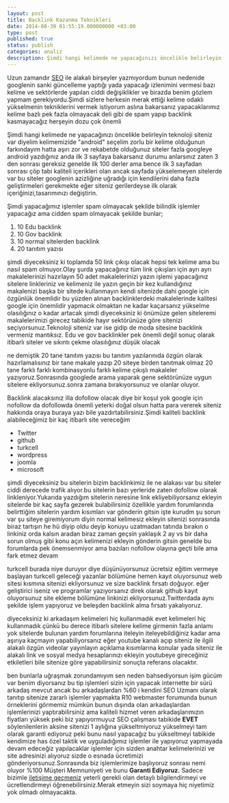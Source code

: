 ```yaml
---
layout: post
title: Backlink Kazanma Teknikleri
date: 2014-08-30 01:55:19.000000000 +03:00
type: post
published: true
status: publish
categories: analiz
description: Şimdi hangi kelimede ne yapacağınızı öncelikle belirleyin teknoloji siteniz var diyelim kelimemizide "android" seçelim zorlu bir kelime
---
```

Uzun zamandır [SEO](https://mertcangokgoz.com/) ile alakalı birşeyler yazmıyordum bunun nedenide googlenin sanki güncelleme yaptığı yada yapacağı izlenimini vermesi bazı kelime ve sektörlerde yapılan ciddi değişiklikler ve birazda benim gözlem yapmam gerekiyordu.Şimdi sizlere herkesin merak ettiği kelime odaklı yükselmenin tekniklerini vermek istiyorum aslına bakarsanız yapacaklarımız kelime bazlı pek fazla olmayacak deli gibi de spam yapıp backlink kasmayacağız herşeyin dozu çok önemli

Şimdi hangi kelimede ne yapacağınızı öncelikle belirleyin teknoloji siteniz var diyelim kelimemizide "android" seçelim zorlu bir kelime olduğunun farkındayım hatta aşırı zor ve rekabetde olduğunuz siteler fazla googleye android yazdığınız anda ilk 3 sayfaya bakarsanız durumu anlarsınız zaten 3 den sonrası gereksiz genelde ilk 100 derler ama bence ilk 3 sayfadan sonrası çöp tabi kaliteli içerikleri olan ancak sayfada yükselemeyen sitelerde var bu siteler googlenin azizliğine uğradığı için kendilerini daha fazla geliştirmeleri gerekmekte eğer siteniz gerilerdeyse ilk olarak içeriğinizi,tasarımınızı değiştirin.

Şimdi yapacağımız işlemler spam olmayacak şekilde bilindik işlemler yapacağız ama cidden spam olmayacak şekilde bunlar;

1. 10 Edu backlink
2. 10 Gov backlink
3. 10 normal sitelerden backlink
4. 20 tanıtım yazısı

şimdi diyeceksiniz ki toplamda 50 link çıkışı olacak hepsi tek kelime ama bu nasıl spam olmuyor.Olay şurda yapacağınız tüm link çıkışları için ayrı ayrı makalelerinizi hazırlayın 50 adet makalelerinizi yazın işlemi yapacağınız sitelere linkleriniz ve kelimeniz ile yazın geçin bir kez kullandığınız makalenizi başka bir sitede kullanmayın kendi sitenizde dahi google için özgünlük önemlidir bu yüzden alınan backlinklerdeki makalelerinde kalitesi google için önemlidir yapmacık olmaktan ne kadar kaçarsanız yükselme olasılığınız o kadar artacak şimdi diyeceksiniz ki önümüze gelen siteleremi makalelerimizi girecez tabikide hayır sektörünüze göre sitenizi seçiyorsunuz.Teknoloji siteniz var ise gidip de moda sitesine backlink vermeniz mantıksız. Edu ve gov backlinkler pek önemli değil sonuç olarak itibarlı siteler ve sıkıntı çekme olasılığınız düşük olacak

ne demiştik 20 tane tanıtım yazısı bu tanıtım yazılarınıda özgün olarak hazırlamalısınız bir tane makale yazıp 20 siteye birden tanıtmak olmaz 20 tane farklı farklı kombinasyonlu farklı kelime çıkışlı makaleler yazıyoruz.Sonrasında googlede arama yaparak gene sektörünüze uygun sitelere ekliyorsunuz.sonra zamana bırakıyorsunuz ve olanlar oluyor.

Backlink alacaksınız illa dofollow olacak diye bir koşul yok google için nofollow da dofollowda önemli yeterki doğal olsun hatta para vererek siteniz hakkında oraya buraya yazı bile yazdırtabilirsiniz.Şimdi kaliteli backlink alabileceğimiz bir kaç itibarlı site vereceğim

- Twitter
- github
- turkcell
- wordpress
- joomla
- microsoft

şimdi diyeceksiniz bu sitelerin bizim backlinkimiz ile ne alakası var bu siteler ciddi derecede trafik alıyor.bu sitelerin bazı yerleride zaten dofollow olarak linkleniyor.Yukarıda yazdığım sitelerin neresine link ekliyebiliyorsanız ekleyin sitelerde bir kaç sayfa gezerek bulabilirsiniz özellikle yardım forumlarında belirttiğim sitelerin yardım kısımları var gönderin gitsin işte kurudm şu sorun var şu siteye giremiyorum diyin normal kelimesiz ekleyin sitenizi sonrasında biraz tartışın he hü diyip oldu deyip konuyu uzatmadan tatında bırakın o linkiniz orda kalsın aradan biraz zaman geçsin yaklaşık 2 ay vs bir daha sorun olmuş gibi konu açın kelimenizi ekleyin gönderin gitsin genelde bu forumlarda pek önemsenmiyor ama bazıları nofollow olayına geçti bile ama fark etmez devam

turkcell burada niye duruyor diye düşünüyorsunuz ücretsiz eğitim vermeye başlayan turkcell geleceği yazanlar bölümüne hemen kayıt oluyorsunuz web sitesi kısmına sitenizi ekliyorsunuz ve size backlink fırsatı doğuyor. eğer geliştirici iseniz ve programlar yazıyorsanız direk olarak github kayıt oluyorsunuz site ekleme bölümüne linkinizi ekliyorsunuz.Twitterdada aynı şekilde işlem yapıyoruz ve beleşden backlink alma fırsatı yakalıyoruz.

diyeceksiniz ki arkadaşım kelimeleri hiç kullanmadık evet kelimeleri hiç kullanmadık çünkü bu derece itibarlı sitelere kelime girmenin fazla anlamı yok sitelerde bulunan yardım forumlarına iteleyin iteleyebildiğiniz kadar ama aşırıya kaçmayın yapabiliyorsanız eğer youtube kanalı açıp siteniz ile ilgili alakalı özgün videolar yayınlayın açıklama kısımlarına konular yada siteniz ile alakalı link ve sosyal medya hesaplarınızı ekleyin youtubeye gireceğiniz etkiletleri bile sitenize göre yapabilirsiniz sonuçta referans olacaktır.

ben bunlarla uğraşmak zorundamıyım sen neden bahsediyorsun işim gücüm var benim diyorsanız bu tip işlemleri sizin için yapacak internette bir sürü arkadaş mevcut ancak bu arkadaşlardan %60 i kendini SEO Uzmanı olarak tanıtıp sitenize zararlı işlemler yapmakta R10 webmaster forumunda bunun örneklerini görmemiz mümkün bunun dışında olan arkadaşlardan işlemlerinizi yaptırabilirsiniz ama kaliteli hizmet veren arkadaşlarımızın fiyatları yüksek peki biz yapıyormuyuz SEO çalışması tabikide **EVET** söylenilenlerin aksine sitenizi 1 aylığına yükseltmiyoruz yükselmeyi tam olarak garanti ediyoruz peki bunu nasıl yapacağız bu yükseltmeyi tabikide kendimize has özel taktik ve uyguladığımız işlemler ile yapıyoruz yapmayada devam edeceğiz yapılacaklar işlemler için sizden anahtar kelimelerinizi ve site adresinizi alıyoruz sizde o esnada ücretimizi gönderiyorsunuz.Sonrasında biz işlemlerimize başlıyoruz sonrası nemi oluyor %100 Müşteri Memnuniyeti ve bunu **Garanti Ediyoruz.** Sadece bizimle [iletişime geçmeniz](https://mertcangokgoz.com/iletisim-2) yeterli gerekli olan detaylı bilgilendirmeyi ve ücretlendirmeyi öğrenebilirsiniz.Merak etmeyin sizi soymaya hiç niyetimiz yok olmadı olmayacakta.
